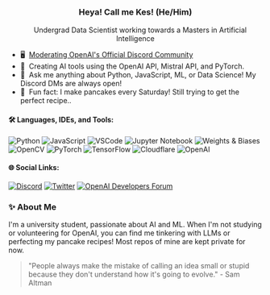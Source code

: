 ### <p align="center"> Heya! Call me Kes! (He/Him)</p> 
<p align="center">
  <img src="https://media.tenor.com/4nqosyU76HsAAAAC/cat-groove.gif" width="15px">
  Undergrad Data Scientist working towards a Masters in Artificial Intelligence
</p>

- 🖥️ &nbsp;[Moderating OpenAI's Official Discord Community](https://discord.gg/openai)
- 🤖 &nbsp;Creating AI tools using the OpenAI API, Mistral API, and PyTorch.
- 💬 &nbsp;Ask me anything about Python, JavaScript, ML, or Data Science! My Discord DMs are always open!
- 🥞 &nbsp;Fun fact: I make pancakes every Saturday! Still trying to get the perfect recipe..

#### 🛠 Languages, IDEs, and Tools:
![Python](https://img.shields.io/badge/-Python-black?style=flat-square&logo=python)
![JavaScript](https://img.shields.io/badge/-JavaScript-black?style=flat-square&logo=javascript)
![VSCode](https://img.shields.io/badge/Visual%20Studio%20Code-black.svg?style=flat-square&logo=visual-studio-code&logoColor=blue)
![Jupyter Notebook](https://img.shields.io/badge/jupyter-black.svg?style=flat-square&logo=jupyter&logoColor=white)
![Weights & Biases](https://img.shields.io/badge/Weights_&_Biases-black?style=flat-square&logo=WeightsAndBiases)
![OpenCV](https://img.shields.io/badge/OpenCV-black?style=flat-square&logo=opencv)
![PyTorch](https://img.shields.io/badge/-PyTorch-black?style=flat-square&logo=pytorch)
![TensorFlow](https://img.shields.io/badge/TensorFlow-black?style=flat-square&logo=TensorFlow)
![Cloudflare](https://img.shields.io/badge/Cloudflare-black?style=flat-square&logo=Cloudflare)
![OpenAI](https://img.shields.io/badge/-OpenAI-black?style=flat-square&logo=openai)




#### 🌐 Social Links:
[![Discord](https://img.shields.io/badge/-Discord-424549?style=flat-square&logo=discord)](https://discord.com/users/539468067923820546)
[![Twitter](https://img.shields.io/badge/-Twitter-424549?style=flat-square&logo=twitter)](https://twitter.com/yoimnotkesku)
[![OpenAI Developers Forum](https://img.shields.io/badge/OpenAI-424549?style=flat-square&logo=openai)](https://community.openai.com/u/kesku)

### ✨ About Me
I'm a university student, passionate about AI and ML. When I'm not studying or volunteering for OpenAI, you can find me tinkering with LLMs or perfecting my pancake recipes! Most repos of mine are kept private for now.

> "People always make the mistake of calling an idea small or stupid because they don't understand how it's going to evolve." - Sam Altman
